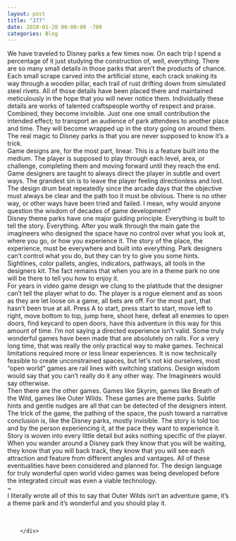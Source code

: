 ```yaml
---
layout: post
title: "377"
date: 2020-01-20 00:00:00 -700
categories: Blog
---
```


<div class="blog-content">
				<div class="paragraph"><span><span>We have traveled to Disney parks a few times now. On each trip I spend a percentage of it just studying the construction of, well, everything. There are so many small details in those parks that aren&rsquo;t the products of chance. Each small scrape carved into the artificial stone, each crack snaking its way through a wooden pillar, each trail of rust drifting down from simulated steel rivets. All of those details have been placed there and maintained meticulously in the hope that you will never notice them. Individually these details are works of talented craftspeople worthy of respect and praise. Combined, they become invisible. Just one one small contribution the intended effect; to transport an audience of park attendees to another place and time. They will become wrapped up in the story going on around them. The real magic to Disney parks is that you are never supposed to know it&rsquo;s a trick.</span></span><br><span></span><span><span>Game designs are, for the most part, linear. This is a feature built into the medium. The player is supposed to play through each level, area, or challenge, completing them and moving forward until they reach the end. Game designers are taught to always direct the player in subtle and overt ways. The grandest sin is to leave the player feeling directionless and lost. The design drum beat repeatedly since the arcade days that the objective must always be clear and the path too it must be obvious. There is no other way, or other ways have been tried and failed. I mean, why would anyone question the wisdom of decades of game development?</span></span><br><span></span><span><span>Disney theme parks have one major guiding principle. Everything is built to tell the story. Everything. After you walk through the main gate the imagineers who designed the space have no control over what you look at, where you go, or how you experience it. The story of the place, the experience, must be everywhere and built into everything. Park designers can&rsquo;t control what you do, but they can try to give you some hints. Sightlines, color pallets, angles, indicators, pathways, all tools in the designers kit. The fact remains that when you are in a theme park no one will be there to tell you how to enjoy it.</span></span><br><span></span><span><span>For years in video game design we clung to the platitude that the designer can&rsquo;t tell the player what to do. The player is a rogue element and as soon as they are let loose on a game, all bets are off. For the most part, that hasn&rsquo;t been true at all. Press A to start, press start to start, move left to right, move bottom to top, jump here, shoot here, defeat all enemies to open doors, find keycard to open doors, have this adventure in this way for this amount of time. I&rsquo;m not saying a directed experience isn&rsquo;t valid. Some truly wonderful games have been made that are absolutely on rails. For a very long time, that was really the only practical way to make games. Technical limitations required more or less linear experiences. It is now technically feasible to create unconstrained spaces, but let's not kid ourselves, most &ldquo;open world&rdquo; games are rail lines with switching stations. Design wisdom would say that you can&rsquo;t really do it any other way. The Imagineers would say otherwise.</span></span><br><span></span><span><span>Then there are the other games. Games like Skyrim, games like Breath of the Wild, games like Outer Wilds. These games are theme parks. Subtle hints and gentle nudges are all that can be detected of the designers intent. The trick of the game, the pathing of the space, the push toward a narrative conclusion is, like the Disney parks, mostly invisible. The story is told too and by the person experiencing it, at the pace they want to experience it. Story is woven into every little detail but asks nothing specific of the player.&nbsp;</span></span><br><span></span><span><span>When you wander around a Disney park they know that you will be waiting, they know that you will back track, they know that you will see each attraction and feature from different angles and vantages. All of these eventualities have been considered and planned for. The design language for truly wonderful open world video games was being developed before the integrated circuit was even a viable technology.</span></span><br><span></span><span><span>~</span></span><br><span></span><span><span>I literally wrote all of this to say that Outer Wilds isn&rsquo;t an adventure game, it&rsquo;s a theme park and it&rsquo;s wonderful and you should play it.</span></span><br><span></span><br>&#8203;</div>

		</div>
        
